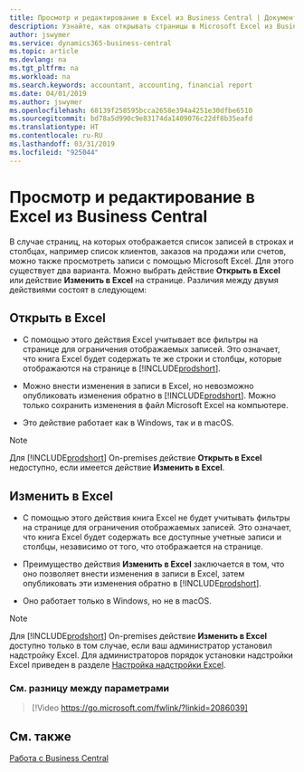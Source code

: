 ```yaml
---
title: Просмотр и редактирование в Excel из Business Central | Документы Microsoft
description: Узнайте, как открывать страницы в Microsoft Excel из Business Central для более тщательного анализа данных.
author: jswymer
ms.service: dynamics365-business-central
ms.topic: article
ms.devlang: na
ms.tgt_pltfrm: na
ms.workload: na
ms.search.keywords: accountant, accounting, financial report
ms.date: 04/01/2019
ms.author: jswymer
ms.openlocfilehash: 68139f258595bcca2658e394a4251e30dfbe6510
ms.sourcegitcommit: bd78a5d990c9e83174da1409076c22df8b35eafd
ms.translationtype: HT
ms.contentlocale: ru-RU
ms.lasthandoff: 03/31/2019
ms.locfileid: "925044"
---
```

# <a name="viewing-and-editing-in-excel-from-business-central"></a>Просмотр и редактирование в Excel из Business Central 

В случае страниц, на которых отображается список записей в строках и столбцах, например список клиентов, заказов на продажи или счетов, можно также просмотреть записи с помощью Microsoft Excel. Для этого существует два варианта. Можно выбрать действие **Открыть в Excel** или действие **Изменить в Excel** на странице. Различия между двумя действиями состоят в следующем:  

## <a name="open-in-excel"></a>Открыть в Excel

-    С помощью этого действия Excel учитывает все фильтры на странице для ограничения отображаемых записей. Это означает, что книга Excel будет содержать те же строки и столбцы, которые отображаются на странице в [!INCLUDE[prodshort](includes/prodshort.md)].

-    Можно внести изменения в записи в Excel, но невозможно опубликовать изменения обратно в [!INCLUDE[prodshort](includes/prodshort.md)]. Можно только сохранить изменения в файл Microsoft Excel на компьютере. 

-    Это действие работает как в Windows, так и в macOS. 

>[!NOTE]
>Для [!INCLUDE[prodshort](includes/prodshort.md)] On-premises действие **Открыть в Excel** недоступно, если имеется действие **Изменить в Excel**.

## <a name="edit-in-excel"></a>Изменить в Excel

-    С помощью этого действия книга Excel не будет учитывать фильтры на странице для ограничения отображаемых записей. Это означает, что книга Excel будет содержать все доступные учетные записи и столбцы, независимо от того, что отображается на странице. 

-    Преимущество действия **Изменить в Excel** заключается в том, что оно позволяет внести изменения в записи в Excel, затем опубликовать эти изменения обратно в [!INCLUDE[prodshort](includes/prodshort.md)].

-    Оно работает только в Windows, но не в macOS.

>[!NOTE]
>Для [!INCLUDE[prodshort](includes/prodshort.md)] On-premises действие **Изменить в Excel** доступно только в том случае, если ваш администратор установил надстройку Excel. Для администраторов порядок установки надстройки Excel приведен в разделе [Настройка надстройки Excel](https://docs.microsoft.com/en-us/dynamics365/business-central/dev-itpro/administration/configuring-excel-addin).

### <a name="see-the-differences-between-the-options"></a>См. разницу между параметрами 
> [!Video https://go.microsoft.com/fwlink/?linkid=2086039]

## <a name="see-also"></a>См. также
[Работа с Business Central](ui-work-product.md)  
